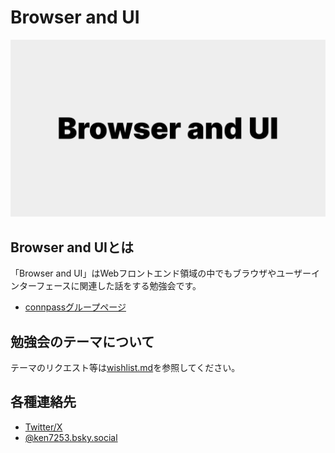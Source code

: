 # Browser and UI

![Browser and UI](./title.jpg)

## Browser and UIとは

「Browser and UI」はWebフロントエンド領域の中でもブラウザやユーザーインターフェースに関連した話をする勉強会です。

- [connpassグループページ](https://browser-and-ui.connpass.com/)

## 勉強会のテーマについて

テーマのリクエスト等は[wishlist.md](./wishlist.md)を参照してください。

## 各種連絡先

- [Twitter/X](https://x.com/ken7253_)
- [@ken7253.bsky.social](https://bsky.app/profile/ken7253.bsky.social)
